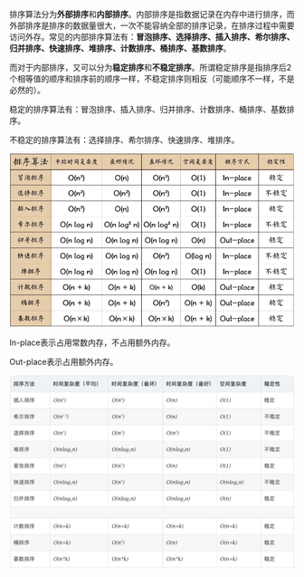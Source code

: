 排序算法分为**外部排序**和**内部排序**。内部排序是指数据记录在内存中进行排序，而外部排序是排序的数据量很大，一次不能容纳全部的排序记录，在排序过程中需要访问外存。常见的内部排序算法有：**冒泡排序、选择排序、插入排序、希尔排序、归并排序、快速排序、堆排序、计数排序、桶排序、基数排序**。

而对于内部排序，又可以分为**稳定排序**和**不稳定排序**。所谓稳定排序是指排序后2个相等值的顺序和排序前的顺序一样，不稳定排序则相反（可能顺序不一样，不是必然的）。

稳定的排序算法有：冒泡排序、插入排序、归并排序、计数排序、桶排序、基数排序。

不稳定的排序算法有：选择排序、希尔排序、快速排序、堆排序。

![img](0.开场篇.assets/sort.png)

In-place表示占用常数内存，不占用额外内存。

Out-place表示占用额外内存。

![img](0.开场篇.assets/849589-20180402133438219-1946132192.png)